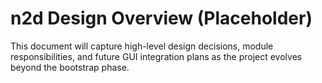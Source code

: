 # n2d Design Overview (Placeholder)

This document will capture high-level design decisions, module responsibilities, and future GUI integration plans as the project evolves beyond the bootstrap phase.
